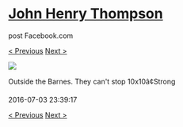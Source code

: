 # [John Henry Thompson](../README.md)
post Facebook.com

[< Previous](2016-07-17-1.md) [Next >](2016-07-03-2.md)

[![](../media/2016-07-03/IMG_5621-Outside-the-Barnes-They-can-t-stop-10x10-Strong)](../README.md)

Outside the Barnes. They can't stop 10x10â¢Strong

2016-07-03 23:39:17

[< Previous](2016-07-17-1.md) [Next >](2016-07-03-2.md)